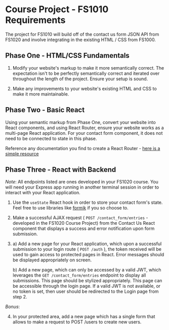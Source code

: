 # Course Project - FS1010 Requirements

The project for FS1010 will build off of the contact us form JSON API from FS1020 and involve integrating in the existing HTML / CSS from FS1000. 

## Phase One - HTML/CSS Fundamentals 

1. Modify your website's markup to make it more semantically correct. The expectation isn't to be perfectly semantically correct and iterated over throughout the length of the project. Ensure your setup is sound. 

2. Make any improvements to your website's existing HTML and CSS to make it more maintainable. 

## Phase Two - Basic React 
Using your semantic markup from Phase One, convert your website into React components, and using React Router, ensure your website works as a multi-page React application. For your contact form component, it does not need to be connected to state in this phase. 

Reference any documentation you find to create a React Router - [here is a simple resource](https://www.golangprograms.com/how-to-create-simple-react-router-to-navigate-multiple-pages.html)

## Phase Three - React with Backend 
*Note*: All endpoints listed are ones developed in your FS1020 course. You will need your Express app running in another terminal session in order to interact with your React application. 

1. Use the `useState` React hook in order to store your contact form's state. Feel free to use libraries like [formik](https://www.npmjs.com/package/formik) if you so choose to. 

2. Make a successful AJAX request ( `POST /contact_form/entries` - developed in the FS1020 Course Project) from the Contact Us React component that displays a success and error notification upon form submission. 

3.  a) Add a new page for your React application, which upon a successful submission to your login     route ( `POST /auth` ), the token received will be used to gain access to protected pages in React. Error messages should be displayed appropriately on screen. 

    b) Add a new page, which can only be accessed by a valid JWT, which leverages the `GET /contact_form/entries` endpoint to display all submissions. This page should be stylized appropriately. This page can be accessible through the login page. If a valid JWT is not available, or no token is set, then user should be redirected to the Login page from step 2. 

*Bonus*: 

4. In your protected area, add a new page which has a single form that allows to make a request to POST /users to create new users.
